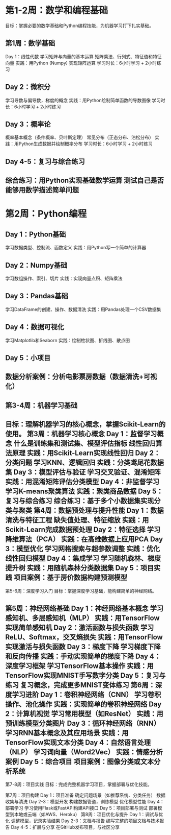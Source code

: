 # 第1-2周：数学和编程基础
目标：掌握必要的数学基础和Python编程技能，为机器学习打下扎实基础。

## 第1周：数学基础
Day 1：线性代数
学习矩阵与向量的基本运算
矩阵乘法、行列式、特征值和特征向量
实践：用Python (Numpy) 实现矩阵运算
学习时长：6小时学习 + 2小时练习
## Day 2：微积分
学习导数与偏导数，梯度的概念
实践：用Python绘制简单函数的导数图像
学习时长：6小时学习 + 2小时练习
## Day 3：概率论
概率基本概念（条件概率、贝叶斯定理）
常见分布（正态分布、泊松分布）
实践：用Python生成数据并绘制概率分布
学习时长：6小时学习 + 2小时练习
## Day 4-5：复习与综合练习
综合练习：用Python实现基础数学运算
测试自己是否能够用数学描述简单问题
---
# 第2周：Python编程
## Day 1：Python基础
学习数据类型、控制流、函数定义
实践：用Python写一个简单的计算器
## Day 2：Numpy基础
学习数组操作、索引、切片
实践：实现向量点积、矩阵乘法
## Day 3：Pandas基础
学习DataFrame的创建、操作、数据清洗
实践：用Pandas处理一个CSV数据集
## Day 4：数据可视化
学习Matplotlib和Seaborn
实践：绘制柱状图、折线图、散点图
## Day 5：小项目
数据分析案例：分析电影票房数据（数据清洗+可视化）
---
## 第3-4周：机器学习基础
目标：理解机器学习的核心概念，掌握Scikit-Learn的使用。
第3周：机器学习核心概念
Day 1：监督学习概念
什么是训练集和测试集、模型评估指标
线性回归算法原理
实践：用Scikit-Learn实现线性回归
Day 2：分类问题
学习KNN、逻辑回归
实践：分类鸢尾花数据集
Day 3：模型评估与验证
学习交叉验证、混淆矩阵
实践：用混淆矩阵评估分类模型
Day 4：非监督学习
学习K-means聚类算法
实践：聚类商品数据
Day 5：复习与综合练习
综合练习：基于多个小数据集实现分类与聚类
第4周：数据预处理与提升性能
Day 1：数据清洗与特征工程
缺失值处理、特征缩放
实践：用Scikit-Learn完成数据预处理
Day 2：特征选择
学习降维算法（PCA）
实践：在高维数据上应用PCA
Day 3：模型优化
学习网格搜索与超参数调整
实践：优化线性回归模型
Day 4：集成学习
学习随机森林、梯度提升树
实践：用随机森林分类数据集
Day 5：项目实践
项目案例：基于房价数据构建预测模型
---
第5-6周：深度学习入门
目标：掌握深度学习基础，能构建简单的神经网络。

第5周：神经网络基础
Day 1：神经网络基本概念
学习感知机、多层感知机（MLP）
实践：用TensorFlow实现简单感知机
Day 2：激活函数与损失函数
学习ReLU、Softmax，交叉熵损失
实践：用TensorFlow实现激活与损失函数
Day 3：梯度下降
学习梯度下降和反向传播
实践：手动实现简单的梯度下降
Day 4：深度学习框架
学习TensorFlow基本操作
实践：用TensorFlow实现MNIST手写数字分类
Day 5：复习与练习
复习概念，完成更多MNIST变体练习
第6周：深度学习进阶
Day 1：卷积神经网络（CNN）
学习卷积操作、池化操作
实践：实现简单的卷积神经网络
Day 2：计算机视觉
学习常用模型（如ResNet）
实践：用预训练模型分类图片
Day 3：循环神经网络（RNN）
学习RNN基本概念及其应用场景
实践：用TensorFlow实现文本分类
Day 4：自然语言处理（NLP）
学习词向量（Word2Vec）
实践：情感分析案例
Day 5：综合项目
项目案例：图像分类或文本分析系统
---
第7-8周：项目实践
目标：完成完整机器学习项目，掌握部署与优化技能。

第7周：项目构建
Day 1：项目准备
确定问题场景（如推荐系统、分类任务）
数据收集与清洗
Day 2-3：模型开发
构建数据管道，训练模型
优化模型性能
Day 4：部署学习
学习使用Flask或FastAPI构建API接口
Day 5：项目部署与测试
部署模型到本地或云端（如AWS、Heroku）
第8周：项目优化与提升
Day 1：调试与优化
调整模型，记录实验结果
Day 2-3：文档与报告
编写完整的项目文档与技术报告
Day 4-5：扩展与分享
在GitHub发布项目，与社区分享
